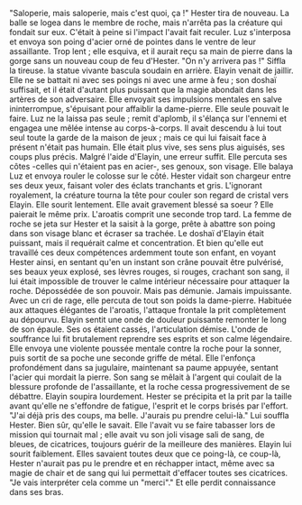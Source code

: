 


"Saloperie, mais saloperie, mais c'est quoi, ça !"
Hester tira de nouveau. La balle se logea dans le membre de roche, mais n'arrêta pas la créature qui fondait sur eux. C'était à peine si l'impact l'avait fait reculer.
Luz s'interposa et envoya son poing d'acier orné de pointes dans le ventre de leur assaillante. Trop lent ; elle esquiva, et il aurait reçu sa main de pierre dans la gorge sans un nouveau coup de feu d'Hester.
"On n'y arrivera pas !" Siffla la tireuse.
la statue vivante bascula soudain en arrière. Elayin venait de jaillir. Elle ne se battait ni avec ses poings ni avec une arme à feu ; son doshaï suffisait, et il était d'autant plus puissant que la magie abondait dans les artères de son adversaire. Elle envoyait ses impulsions mentales en salve ininterrompue, s'épuisant pour affaiblir la dame-pierre. Elle seule pouvait le faire. Luz ne la laissa pas seule ; remit d'aplomb, il s'élança sur l'ennemi et engagea une mêlée intense au corps-à-corps. Il avait descendu à lui tout seul toute la garde de la maison de jeux ; mais ce qui lui faisait face à présent n'était pas humain. Elle était plus vive, ses sens plus aiguisés, ses coups plus précis. Malgré l'aide d'Elayin, une erreur suffit. Elle percuta ses côtes -celles qui n'étaient pas en acier-, ses genoux, son visage. Elle balaya Luz et envoya rouler le colosse sur le côté. Hester vidait son chargeur entre ses deux yeux, faisant voler des éclats tranchants et gris. L'ignorant royalement, la créature tourna la tête pour couler son regard de cristal vers Elayin. Elle sourit lentement. Elle avait gravement blessé sa soeur ? Elle paierait le même prix.
L'aroatis comprit une seconde trop tard. La femme de roche se jeta sur Hester et la saisit à la gorge, prête à abattre son poing dans son visage blanc et écraser sa trachée. Le doshaï d'Elayin était puissant, mais il requérait calme et concentration. 
Et bien qu'elle eut travaillé ces deux compétences ardemment toute son enfant, en voyant Hester ainsi, en sentant qu'en un instant son crâne pouvait être pulvérisé, ses beaux yeux explosé, ses lèvres rouges, si rouges, crachant son sang, il lui était impossible de trouver le calme intérieur nécessaire pour attaquer la roche. Dépossédée de son pouvoir.
Mais pas démunie. Jamais impuissante.
Avec un cri de rage, elle percuta de tout son poids la dame-pierre. Habituée aux attaques élégantes de l'aroatis, l'attaque frontale la prit complètement au dépourvu. Elayin sentit une onde de douleur puissante remonter le long de son épaule. Ses os étaient cassés, l'articulation démise. L'onde de souffrance lui fit brutalement reprendre ses esprits et son calme légendaire. Elle envoya une violente poussée mentale contre la roche pour la sonner, puis sortit de sa poche une seconde griffe de métal. Elle l'enfonça profondément dans sa jugulaire, maintenant sa paume appuyée, sentant l'acier qui mordait la pierre. Son sang se mêlait à l'argent qui coulait de la blessure profonde de l'assaillante, et la roche cessa progressivement de se débattre. Elayin soupira lourdement. Hester se précipita et la prit par la taille avant qu'elle ne s'effondre de fatigue, l'esprit et le corps brisés par l'effort.
"J'ai déjà pris des coups, ma belle. J'aurais pu prendre celui-là." Lui souffla Hester.
Bien sûr, qu'elle le savait. Elle l'avait vu se faire tabasser lors de mission qui tournait mal ; elle avait vu son joli visage sali de sang, de bleues, de cicatrices, toujours guérir de la meilleure des manières. Elayin lui sourit faiblement. Elles savaient toutes deux que ce poing-là, ce coup-là, Hester n'aurait pas pu le prendre et en réchapper intact, même avec sa magie de chair et de sang qui lui permettait d'effacer toutes ses cicatrices.
"Je vais interpréter cela comme un "merci"."
Et elle perdit connaissance dans ses bras.